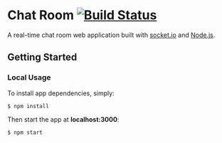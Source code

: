 # Chat Room [![Build Status](https://travis-ci.org/tsoliangwu0130/chat-room.svg?branch=master)](https://travis-ci.org/tsoliangwu0130/chat-room)

A real-time chat room web application built with [socket.io](https://socket.io/) and [Node.js](https://nodejs.org/en/).

## Getting Started

### Local Usage

To install app dependencies, simply:

`$ npm install`

Then start the app at **localhost:3000**:

`$ npm start`
